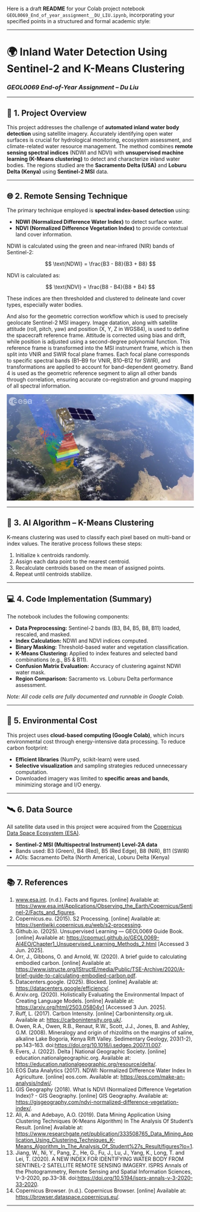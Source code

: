 Here is a draft **README** for your Colab project notebook `GEOL0069_End_of_year_assignment__DU_LIU.ipynb`, incorporating your specified points in a structured and formal academic style:

---

# 🌍 Inland Water Detection Using Sentinel-2 and K-Means Clustering

### *GEOL0069 End-of-Year Assignment – Du Liu*

---

## 📌 1. Project Overview

This project addresses the challenge of **automated inland water body detection** using satellite imagery. Accurately identifying open water surfaces is crucial for hydrological monitoring, ecosystem assessment, and climate-related water resource management. The method combines **remote sensing spectral indices** (NDWI and NDVI) with **unsupervised machine learning (K-Means clustering)** to detect and characterize inland water bodies. The regions studied are the **Sacramento Delta (USA)** and **Loburu Delta (Kenya)** using **Sentinel-2 MSI** data.

---

## 🌐 2. Remote Sensing Technique

The primary technique employed is **spectral index-based detection** using:

* **NDWI (Normalized Difference Water Index)** to detect surface water.
* **NDVI (Normalized Difference Vegetation Index)** to provide contextual land cover information.

NDWI is calculated using the green and near-infrared (NIR) bands of Sentinel-2:

$$
\text{NDWI} = \frac{B3 - B8}{B3 + B8}
$$

NDVI is calculated as:

$$
\text{NDVI} = \frac{B8 - B4}{B8 + B4}
$$

These indices are then thresholded and clustered to delineate land cover types, especially water bodies.

And also for the geometric correction workflow which is used to precisely geolocate Sentinel-2 MSI imagery. Image datation, along with satellite attitude (roll, pitch, yaw) and position (X, Y, Z in WGS84), is used to define the spacecraft reference frame. Attitude is corrected using bias and drift, while position is adjusted using a second-degree polynomial function. This reference frame is transformed into the MSI instrument frame, which is then split into VNIR and SWIR focal plane frames. Each focal plane corresponds to specific spectral bands (B1–B9 for VNIR, B10–B12 for SWIR), and transformations are applied to account for band-dependent geometry. Band 4 is used as the geometric reference segment to align all other bands through correlation, ensuring accurate co-registration and ground mapping of all spectral information.

![Image Alt](https://github.com/caiiiiy1/0069final22081852/blob/dd6b3c48701a4b973268a6ab8f2671d04cbc3c8b/%E5%B1%8F%E5%B9%95%E6%88%AA%E5%9B%BE%202025-06-03%20084546.jpg)


---

## 🤖 3. AI Algorithm – K-Means Clustering

K-means clustering was used to classify each pixel based on multi-band or index values. The iterative process follows these steps:

1. Initialize `k` centroids randomly.
2. Assign each data point to the nearest centroid.
3. Recalculate centroids based on the mean of assigned points.
4. Repeat until centroids stabilize.



---

## 💻 4. Code Implementation (Summary)

The notebook includes the following components:

* **Data Preprocessing:** Sentinel-2 bands (B3, B4, B5, B8, B11) loaded, rescaled, and masked.
* **Index Calculation:** NDWI and NDVI indices computed.
* **Binary Masking:** Threshold-based water and vegetation classification.
* **K-Means Clustering:** Applied to index features and selected band combinations (e.g., B5 & B11).
* **Confusion Matrix Evaluation:** Accuracy of clustering against NDWI water mask.
* **Region Comparison:** Sacramento vs. Loburu Delta performance assessment.

*Note: All code cells are fully documented and runnable in Google Colab.*

---

## 🌱 5. Environmental Cost

This project uses **cloud-based computing (Google Colab)**, which incurs environmental cost through energy-intensive data processing. To reduce carbon footprint:

* **Efficient libraries** (NumPy, scikit-learn) were used.
* **Selective visualization** and sampling strategies reduced unnecessary computation.
* Downloaded imagery was limited to **specific areas and bands**, minimizing storage and I/O energy.


---

## 🛰️ 6. Data Source

All satellite data used in this project were acquired from the [Copernicus Data Space Ecosystem (ESA)](https://browser.dataspace.copernicus.eu/).

* **Sentinel-2 MSI (Multispectral Instrument) Level-2A data**
* Bands used: B3 (Green), B4 (Red), B5 (Red Edge), B8 (NIR), B11 (SWIR)
* AOIs: Sacramento Delta (North America), Loburu Delta (Kenya)

---

## 📚 7. References

1. www.esa.int. (n.d.). Facts and figures. [online] Available at: https://www.esa.int/Applications/Observing_the_Earth/Copernicus/Sentinel-2/Facts_and_figures.
2. Copernicus.eu. (2015). S2 Processing. [online] Available at: https://sentiwiki.copernicus.eu/web/s2-processing.
3. Github.io. (2025). Unsupervised Learning — GEOL0069 Guide Book. [online] Available at: https://cpomucl.github.io/GEOL0069-AI4EO/Chapter1_Unsupervised_Learning_Methods_2.html [Accessed 3 Jun. 2025].
4. Orr, J., Gibbons, O. and Arnold, W. (2020). A brief guide to calculating embodied carbon. [online] Available at: https://www.istructe.org/IStructE/media/Public/TSE-Archive/2020/A-brief-guide-to-calculating-embodied-carbon.pdf.
5. Datacenters.google. (2025). Blocked. [online] Available at: https://datacenters.google/efficiency/.
6. Arxiv.org. (2020). Holistically Evaluating the Environmental Impact of Creating Language Models. [online] Available at: https://arxiv.org/html/2503.05804v1 [Accessed 3 Jun. 2025].
7. Ruff, L. (2017). Carbon Intensity. [online] Carbonintensity.org.uk. Available at: https://carbonintensity.org.uk/.
8. Owen, R.A., Owen, R.B., Renaut, R.W., Scott, J.J., Jones, B. and Ashley, G.M. (2008). Mineralogy and origin of rhizoliths on the margins of saline, alkaline Lake Bogoria, Kenya Rift Valley. Sedimentary Geology, 203(1-2), pp.143–163. doi:https://doi.org/10.1016/j.sedgeo.2007.11.007.
9. Evers, J. (2022). Delta | National Geographic Society. [online] education.nationalgeographic.org. Available at: https://education.nationalgeographic.org/resource/delta/.
10. EOS Data Analytics (2017). NDWI: Normalized Difference Water Index In Agriculture. [online] eos.com. Available at: https://eos.com/make-an-analysis/ndwi/.
11. GIS Geography (2018). What Is NDVI (Normalized Difference Vegetation Index)? - GIS Geography. [online] GIS Geography. Available at: https://gisgeography.com/ndvi-normalized-difference-vegetation-index/.
12. Ali, A. and Adebayo, A.O. (2019). Data Mining Application Using Clustering Techniques (K-Means Algorithm) In The Analysis Of Student’s Result. [online] Available at: https://www.researchgate.net/publication/333508765_Data_Mining_Application_Using_Clustering_Techniques_K-Means_Algorithm_In_The_Analysis_Of_Student%27s_Result/figures?lo=1.
13. Jiang, W., Ni, Y., Pang, Z., He, G., Fu, J., Lu, J., Yang, K., Long, T. and Lei, T. (2020). A NEW INDEX FOR IDENTIFYING WATER BODY FROM SENTINEL-2 SATELLITE REMOTE SENSING IMAGERY. ISPRS Annals of the Photogrammetry, Remote Sensing and Spatial Information Sciences, V-3-2020, pp.33–38. doi:https://doi.org/10.5194/isprs-annals-v-3-2020-33-2020.
14. Copernicus Browser. (n.d.). Copernicus Browser. [online] Available at: https://browser.dataspace.copernicus.eu/.


---
